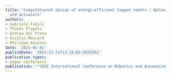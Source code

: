 ```yaml
---
title: 'Computational design of energy-efficient legged robots : Optimizing for size
  and actuators'
authors:
- Gabriele Fadini
- Thomas Flayols
- Andrea Del Prete
- Nicolas Mansard
- Philippe Souères
date: '2021-01-01'
publishDate: '2023-12-31T13:16:02.693545Z'
publication_types:
- paper-conference
publication: '*IEEE International Conference on Robotics and Automation (ICRA)*'
---
```

